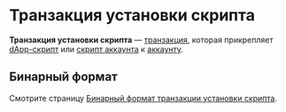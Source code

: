 # Транзакция установки скрипта

**Транзакция установки скрипта** — [транзакция](/ru/blockchain/transaction), которая прикрепляет [dApp-скрипт](/ru/ride/script/script-types/dapp-script) или [скрипт аккаунта](/ru/ride/script/script-types/account-script) к [аккаунту](/ru/blockchain/account).

## Бинарный формат

Смотрите страницу [Бинарный формат транзакции установки скрипта](/ru/blockchain/binary-format/transaction-binary-format/set-script-transaction-binary-format).
